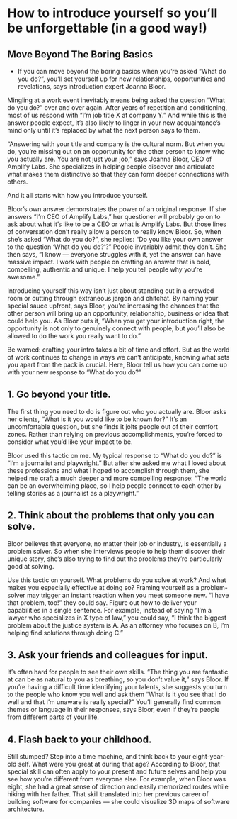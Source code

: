 <!-- TITLE: Introductions -->
<!-- SUBTITLE: A quick summary of Introductions -->

# How to introduce yourself so you’ll be unforgettable (in a good way!)

## Move Beyond The Boring Basics 
-  If you can move beyond the boring basics when you’re asked “What do you do?”, you’ll set yourself up for new relationships, opportunities and revelations, says introduction expert Joanna Bloor.

Mingling at a work event inevitably means being asked the question “What do you do?” over and over again. After years of repetition and     conditioning, most of us respond with “I’m job title X at company Y.” And while this is the answer people expect, it’s also likely to linger in your new acquaintance’s mind only until it’s replaced by what the next person says to them.

“Answering with your title and company is the cultural norm. But when you do, you’re missing out on an opportunity for the other person to know who you actually are. You are not just your job,” says Joanna Bloor, CEO of Amplify Labs. She specializes in helping people discover and articulate what makes them distinctive so that they can form deeper connections with others.

And it all starts with how you introduce yourself.

Bloor’s own answer demonstrates the power of an original response. If she answers “I’m CEO of Amplify Labs,” her questioner will probably go on to ask about what it’s like to be a CEO or what is Amplify Labs. But those lines of conversation don’t really allow a person to really know Bloor. So, when she’s asked “What do you do?”, she replies: “Do you like your own answer to the question ‘What do you do?’?” People invariably admit they don’t. She then says, “I know — everyone struggles with it, yet the answer can have massive impact. I work with people on crafting an answer that is bold, compelling, authentic and unique. I help you tell people why you’re awesome.”

Introducing yourself this way isn’t just about standing out in a crowded room or cutting through extraneous jargon and chitchat. By naming your special sauce upfront, says Bloor, you’re increasing the chances that the other person will bring up an opportunity, relationship, business or idea that could help you. As Bloor puts it, “When you get your introduction right, the opportunity is not only to genuinely connect with people, but you’ll also be allowed to do the work you really want to do.”

Be warned: crafting your intro takes a bit of time and effort. But as the world of work continues to change in ways we can’t anticipate, knowing what sets you apart from the pack is crucial. Here, Bloor tell us how you can come up with your new response to “What do you do?”


##  1. Go beyond your title.

The first thing you need to do is figure out who you actually are. Bloor asks her clients, “What is it you would like to be known for?” It’s an uncomfortable question, but she finds it jolts people out of their comfort zones. Rather than relying on previous accomplishments, you’re forced to consider what you’d like your impact to be.

Bloor used this tactic on me. My typical response to “What do you do?” is “I’m a journalist and playwright.” But after she asked me what I loved about these professions and what I hoped to accomplish through them, she helped me craft a much deeper and more compelling response: “The world can be an overwhelming place, so I help people connect to each other by telling stories as a journalist as a playwright.”

##  2. Think about the problems that only you can solve.

Bloor believes that everyone, no matter their job or industry, is essentially a problem solver. So when she interviews people to help them discover their unique story, she’s also trying to find out the problems they’re particularly good at solving.

Use this tactic on yourself. What problems do you solve at work? And what makes you especially effective at doing so? Framing yourself as a problem-solver may trigger an instant reaction when you meet someone new. “I have that problem, too!” they could say. Figure out how to deliver your capabilities in a single sentence. For example, instead of saying “I’m a lawyer who specializes in X type of law,” you could say, “I think the biggest problem about the justice system is A. As an attorney who focuses on B, I’m helping find solutions through doing C.”

##  3. Ask your friends and colleagues for input.

It’s often hard for people to see their own skills. “The thing you are fantastic at can be as natural to you as breathing, so you don’t value it,” says Bloor. If you’re having a difficult time identifying your talents, she suggests you turn to the people who know you well and ask them “What is it you see that I do well and that I’m unaware is really special?” You’ll generally find common themes or language in their responses, says Bloor, even if they’re people from different parts of your life.

##  4. Flash back to your childhood.

Still stumped? Step into a time machine, and think back to your eight-year-old self. What were you great at during that age? According to Bloor, that special skill can often apply to your present and future selves and help you see how you’re different from everyone else. For example, when Bloor was eight, she had a great sense of direction and easily memorized routes while hiking with her father. That skill translated into her previous career of building software for companies — she could visualize 3D maps of software architecture.
